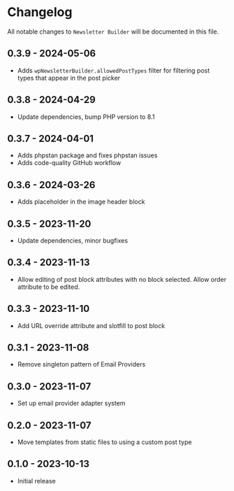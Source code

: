 # Changelog

All notable changes to `Newsletter Builder` will be documented in this file.

## 0.3.9 - 2024-05-06

- Adds `wpNewsletterBuilder.allowedPostTypes` filter for filtering post types that appear in the post picker

## 0.3.8 - 2024-04-29

- Update dependencies, bump PHP version to 8.1

## 0.3.7 - 2024-04-01

- Adds phpstan package and fixes phpstan issues
- Adds code-quality GitHub workflow

## 0.3.6 - 2024-03-26

- Adds placeholder in the image header block

## 0.3.5 - 2023-11-20

- Update dependencies, minor bugfixes

## 0.3.4 - 2023-11-13

- Allow editing of post block attributes with no block selected. Allow order attribute to be edited.

## 0.3.3 - 2023-11-10

- Add URL override attribute and slotfill to post block

## 0.3.1 - 2023-11-08

- Remove singleton pattern of Email Providers

## 0.3.0 - 2023-11-07

- Set up email provider adapter system

## 0.2.0 - 2023-11-07

- Move templates from static files to using a custom post type

## 0.1.0 - 2023-10-13

- Initial release
